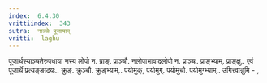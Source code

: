 ```yaml
---
index:  6.4.30
vrittiindex:  343
sutra:  नाञ्चेः पूजायाम्
vritti:  laghu 
---
```


पूजार्थस्याञ्चतेरुपधाया नस्य लोपो न. प्राङ्. प्राञ्चौ. नलोपाभावादलोपो न. प्राञ्चः. प्राङ्भ्याम्. प्राङ्क्षु.. एवं पूजार्थे प्रत्यङ्ङादयः.. क्रुङ्. क्रुञ्चौ. क्रुङ्भ्याम्.. पयोमुक्, पयोमुग्. पयोमुचौ. पयोमुग्भ्याम्.. उगित्त्वान्नुमि - ,

